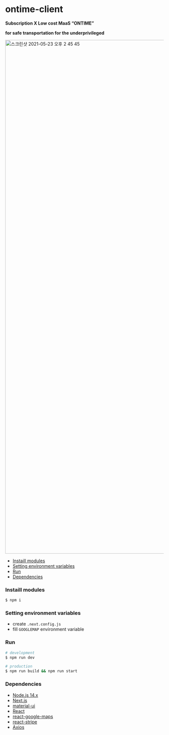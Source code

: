 # ontime-client

**Subscription X Low cost MaaS “ONTIME”**

**for safe transportation for the underprivileged**


<img width="1636" alt="스크린샷 2021-05-23 오후 2 45 45" src="https://user-images.githubusercontent.com/48206623/119249698-9d837b80-bbd5-11eb-9b2e-6ffaafb9672a.png">



- [Instaill modules](#instaill-modules)
- [Setting environment variables](#setting-environment-variables)
- [Run](#run)
- [Dependencies](#dependencies)

### Instaill modules
```sh
$ npm i
```

### Setting environment variables
- create `.next.config.js`
- fill `GOOGLEMAP` environment variable

### Run
```sh
# development
$ npm run dev

# production
$ npm run build && npm run start
```

### Dependencies
- [Node.js 14.x](https://nodejs.org/en/)
- [Next.js](https://github.com/vercel/next.js)
- [material-ui](https://github.com/mui-org/material-ui)
- [React](https://github.com/facebook/react)
- [react-google-maps](https://github.com/tomchentw/react-google-maps)
- [react-stripe](https://github.com/stripe/react-stripe-js)
- [Axios](https://github.com/axios/axios)
